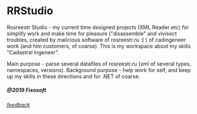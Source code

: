 # RRStudio
Rosreestr Studio - my current time designed projects (XML Reader etc) for simplify
work and make time for pleasure ("disassemble" and vivisect troubles, created by malicious software  of  rosreestr.ru :( ) 
of cadingeneer work (and him customers, of coarse).
This is my workspace about my skills "Cadastral ingeneer".

Main purpose - parse several datafiles of rosreestr.ru (xml of several types, namespaces, versions).
Background purpose - help work for self, and keep up my skills in these directions and for .NET of coarse.


##### @2019 Fixosoft 
###### [feedback](mailto:serg.home153@gmail.com)

